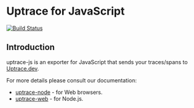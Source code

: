 # Uptrace for JavaScript

[![Build Status](https://travis-ci.org/uptrace/uptrace-js.svg?branch=master)](https://travis-ci.org/uptrace/uptrace-js)

## Introduction

uptrace-js is an exporter for JavaScript that sends your traces/spans to
[Uptrace.dev](https://uptrace.dev).

For more details please consult our documentation:

- [uptrace-node](https://docs.uptrace.dev/js/) - for Web browsers.
- [uptrace-web](https://docs.uptrace.dev/node-js/) - for Node.js.
